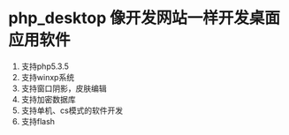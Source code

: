 # php_desktop  像开发网站一样开发桌面应用软件

1. 支持php5.3.5
2. 支持winxp系统
3. 支持窗口阴影，皮肤编辑
4. 支持加密数据库
5. 支持单机、cs模式的软件开发
6. 支持flash
